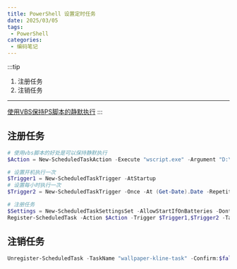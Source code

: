 ```yaml
---
title: PowerShell 设置定时任务
date: 2025/03/05
tags:
 - PowerShell
categories:
 - 编码笔记
---
```


:::tip
1. 注册任务
2. 注销任务

---

[使用VBS保持PS脚本的静默执行](./VBS静默执行PS脚本.md)
:::


## 注册任务

```powershell
# 使用vbs脚本的好处是可以保持静默执行
$Action = New-ScheduledTaskAction -Execute "wscript.exe" -Argument "D:\personal-folder\app\powershell\wallpaper-kline.vbs"

# 设置开机执行一次
$Trigger1 = New-ScheduledTaskTrigger -AtStartup
# 设置每小时执行一次
$Trigger2 = New-ScheduledTaskTrigger -Once -At (Get-Date).Date -RepetitionInterval (New-TimeSpan -Hours 1)

# 注册任务
$Settings = New-ScheduledTaskSettingsSet -AllowStartIfOnBatteries -DontStopIfGoingOnBatteries -StartWhenAvailable -RunOnlyIfNetworkAvailable
Register-ScheduledTask -Action $Action -Trigger $Trigger1,$Trigger2 -TaskName "wallpaper-kline-task" -Description "wallpaper-kline.vbs"  -Settings $Settings
```

## 注销任务

```powershell
Unregister-ScheduledTask -TaskName "wallpaper-kline-task" -Confirm:$false
```
